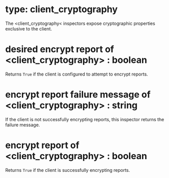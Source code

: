 # type: client_cryptography

The &lt;client_cryptography&lt; inspectors expose cryptographic properties exclusive to the client.

# desired encrypt report of &lt;client_cryptography&gt; : boolean

Returns `True` if the client is configured to attempt to encrypt reports.

# encrypt report failure message of &lt;client_cryptography&gt; : string

If the client is not successfully encrypting reports, this inspector returns the failure message.

# encrypt report of &lt;client_cryptography&gt; : boolean

Returns `True` if the client is successfully encrypting reports.

